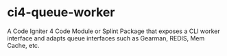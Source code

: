 # ci4-queue-worker
A Code Igniter 4 Code Module or Splint Package that exposes a CLI worker interface and adapts queue interfaces such as Gearman, REDIS, Mem Cache, etc.
